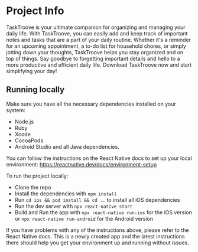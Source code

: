 # Project Info

TaskTroove is your ultimate companion for organizing and managing your daily life. With TaskTroove, you can easily add and keep track of important notes and tasks that are a part of your daily routine. Whether it's a reminder for an upcoming appointment, a to-do list for household chores, or simply jotting down your thoughts, TaskTroove helps you stay organized and on top of things. Say goodbye to forgetting important details and hello to a more productive and efficient daily life. Download TaskTroove now and start simplifying your day!

## Running locally

Make sure you have all the necessary dependencies installed on your system:

- Node.js
- Ruby
- Xcode
- CocoaPods
- Android Studio and all Java dependencies.

You can follow the instructions on the React Native docs to set up your local environment: https://reactnative.dev/docs/environment-setup

To run the project locally:

- Clone the repo
- Install the dependencies with `npm install`
- Run `cd ios && pod install && cd ..` to install all iOS dependencies
- Run the dev server with `npx react-native start`
- Build and Run the app with `npx react-native run-ios` for the iOS version or `npx react-native run-android` for the Android version

If you have problems with any of the instructions above, please refer to the React Native docs. This is a newly created app and the latest instructions there should help you get your environment up and running without issues.
